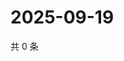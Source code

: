 # 2025-09-19

共 0 条

<!-- BEGIN ZHIHUQUESTIONS -->
<!-- 最后更新时间 Fri Sep 19 2025 11:27:57 GMT+0800 (China Standard Time) -->

<!-- END ZHIHUQUESTIONS -->
